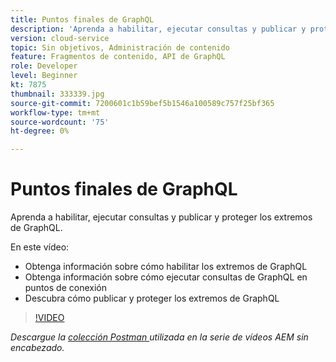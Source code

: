 ```yaml
---
title: Puntos finales de GraphQL
description: 'Aprenda a habilitar, ejecutar consultas y publicar y proteger los extremos de GraphQL. '
version: cloud-service
topic: Sin objetivos, Administración de contenido
feature: Fragmentos de contenido, API de GraphQL
role: Developer
level: Beginner
kt: 7875
thumbnail: 333339.jpg
source-git-commit: 7200601c1b59bef5b1546a100589c757f25bf365
workflow-type: tm+mt
source-wordcount: '75'
ht-degree: 0%

---
```



# Puntos finales de GraphQL

Aprenda a habilitar, ejecutar consultas y publicar y proteger los extremos de GraphQL.

En este vídeo:

+ Obtenga información sobre cómo habilitar los extremos de GraphQL
+ Obtenga información sobre cómo ejecutar consultas de GraphQL en puntos de conexión
+ Descubra cómo publicar y proteger los extremos de GraphQL

>[!VIDEO](https://video.tv.adobe.com/v/333339/?quality=12&learn=on)

_Descargue la  [colección Postman ](./assets/aem-headless-video-series.postman_collection.json) utilizada en la serie de vídeos AEM sin encabezado._
